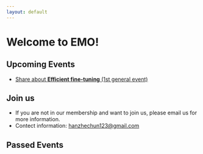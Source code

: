 ```yaml
---
layout: default
---
```


# Welcome to EMO!

## Upcoming Events
- [Share about **Efficient fine-tuning** (1st general event)](./1st_efficient_finetune.html)

## Join us 
- If you are not in our membership and want to join us, please email us for more information.
- Contect information: [hanzhechun123@gmail.com](hanzhechun123@gmail.com)

## Passed Events

